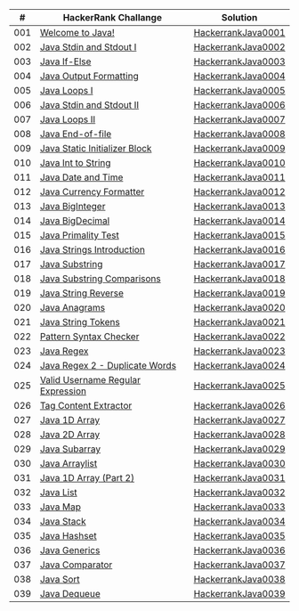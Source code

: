 |  #  | HackerRank Challange | Solution |
| --- | -------------------- | -------- |
| 001 | [Welcome to Java!](https://www.hackerrank.com/challenges/welcome-to-java/problem?isFullScreen=true) | [HackerrankJava0001](./HackerrankJava0001.java) |
| 002 | [Java Stdin and Stdout I](https://www.hackerrank.com/challenges/java-stdin-and-stdout-1/problem?isFullScreen=true) | [HackerrankJava0002](./HackerrankJava0002.java) |
| 003 | [Java If-Else](https://www.hackerrank.com/challenges/java-if-else/problem?isFullScreen=true) | [HackerrankJava0003](./HackerrankJava0003.java) |
| 004 | [Java Output Formatting](https://www.hackerrank.com/challenges/java-output-formatting/problem?isFullScreen=true) | [HackerrankJava0004](./HackerrankJava0004.java) |
| 005 | [Java Loops I](https://www.hackerrank.com/challenges/java-loops-i/problem?isFullScreen=true) | [HackerrankJava0005](./HackerrankJava0005.java) |
| 006 | [Java Stdin and Stdout II](https://www.hackerrank.com/challenges/java-stdin-stdout/problem?isFullScreen=true) | [HackerrankJava0006](./HackerrankJava0006.java) |
| 007 | [Java Loops II](https://www.hackerrank.com/challenges/java-loops/problem?isFullScreen=true) | [HackerrankJava0007](./HackerrankJava0007.java) |
| 008 | [Java End-of-file](https://www.hackerrank.com/challenges/java-end-of-file/problem?isFullScreen=true) | [HackerrankJava0008](./HackerrankJava0008.java) |
| 009 | [Java Static Initializer Block](https://www.hackerrank.com/challenges/java-static-initializer-block/problem?isFullScreen=true) | [HackerrankJava0009](./HackerrankJava0009.java) |
| 010 | [Java Int to String](https://www.hackerrank.com/challenges/java-int-to-string/problem?isFullScreen=true) | [HackerrankJava0010](./HackerrankJava0010.java) |
| 011 | [Java Date and Time](https://www.hackerrank.com/challenges/java-date-and-time/problem?isFullScreen=true) | [HackerrankJava0011](./HackerrankJava0011.java) |
| 012 | [Java Currency Formatter](https://www.hackerrank.com/challenges/java-currency-formatter/problem?isFullScreen=true) | [HackerrankJava0012](./HackerrankJava0012.java) |
| 013 | [Java BigInteger](https://www.hackerrank.com/challenges/java-biginteger/problem?isFullScreen=true) | [HackerrankJava0013](./HackerrankJava0013.java) |
| 014 | [Java BigDecimal](https://www.hackerrank.com/challenges/java-bigdecimal/problem?isFullScreen=true) | [HackerrankJava0014](./HackerrankJava0014.java) |
| 015 | [Java Primality Test](https://www.hackerrank.com/challenges/java-primality-test/problem?isFullScreen=true) | [HackerrankJava0015](./HackerrankJava0015.java) |
| 016 | [Java Strings Introduction](https://www.hackerrank.com/challenges/java-strings-introduction/problem?isFullScreen=true) | [HackerrankJava0016](./HackerrankJava0016.java) |
| 017 | [Java Substring](https://www.hackerrank.com/challenges/java-substring/problem?isFullScreen=true) | [HackerrankJava0017](./HackerrankJava0017.java) |
| 018 | [Java Substring Comparisons](https://www.hackerrank.com/challenges/java-string-compare/problem?isFullScreen=true) | [HackerrankJava0018](./HackerrankJava0018.java) |
| 019 | [Java String Reverse](https://www.hackerrank.com/challenges/java-string-reverse/problem?isFullScreen=true) | [HackerrankJava0019](./HackerrankJava0019.java) |
| 020 | [Java Anagrams](https://www.hackerrank.com/challenges/java-anagrams/problem?isFullScreen=true) | [HackerrankJava0020](./HackerrankJava0020.java) |
| 021 | [Java String Tokens](https://www.hackerrank.com/challenges/java-string-tokens/problem?isFullScreen=true) | [HackerrankJava0021](./HackerrankJava0021.java) |
| 022 | [Pattern Syntax Checker](https://www.hackerrank.com/challenges/pattern-syntax-checker/problem?isFullScreen=true) | [HackerrankJava0022](./HackerrankJava0022.java) |
| 023 | [Java Regex](https://www.hackerrank.com/challenges/java-regex/problem?isFullScreen=true) | [HackerrankJava0023](./HackerrankJava0023.java) |
| 024 | [Java Regex 2 - Duplicate Words](https://www.hackerrank.com/challenges/duplicate-word/problem?isFullScreen=true) | [HackerrankJava0024](./HackerrankJava0024.java) |
| 025 | [Valid Username Regular Expression](https://www.hackerrank.com/challenges/valid-username-checker/problem?isFullScreen=true) | [HackerrankJava0025](./HackerrankJava0025.java) |
| 026 | [Tag Content Extractor](https://www.hackerrank.com/challenges/tag-content-extractor/problem?isFullScreen=true) | [HackerrankJava0026](./HackerrankJava0026.java) |
| 027 | [Java 1D Array](https://www.hackerrank.com/challenges/java-1d-array-introduction/problem?isFullScreen=true) | [HackerrankJava0027](./HackerrankJava0027.java) |
| 028 | [Java 2D Array](https://www.hackerrank.com/challenges/java-2d-array/problem?isFullScreen=true) | [HackerrankJava0028](./HackerrankJava0028.java) |
| 029 | [Java Subarray](https://www.hackerrank.com/challenges/java-negative-subarray/problem?isFullScreen=true) | [HackerrankJava0029](./HackerrankJava0029.java) |
| 030 | [Java Arraylist](https://www.hackerrank.com/challenges/java-arraylist/problem?isFullScreen=true) | [HackerrankJava0030](./HackerrankJava0030.java) |
| 031 | [Java 1D Array (Part 2)](https://www.hackerrank.com/challenges/java-1d-array/problem?isFullScreen=true) | [HackerrankJava0031](./HackerrankJava0031.java) |
| 032 | [Java List](https://www.hackerrank.com/challenges/java-list/problem?isFullScreen=true) | [HackerrankJava0032](./HackerrankJava0032.java) |
| 033 | [Java Map](https://www.hackerrank.com/challenges/phone-book/problem?isFullScreen=true) | [HackerrankJava0033](./HackerrankJava0033.java) |
| 034 | [Java Stack](https://www.hackerrank.com/challenges/java-stack/problem?isFullScreen=true) | [HackerrankJava0034](./HackerrankJava0034.java) |
| 035 | [Java Hashset](https://www.hackerrank.com/challenges/java-hashset/problem?isFullScreen=true) | [HackerrankJava0035](./HackerrankJava0035.java) |
| 036 | [Java Generics](https://www.hackerrank.com/challenges/java-generics/problem?isFullScreen=true) | [HackerrankJava0036](./HackerrankJava0036.java) |
| 037 | [Java Comparator](https://www.hackerrank.com/challenges/java-comparator/problem?isFullScreen=true) | [HackerrankJava0037](./HackerrankJava0037.java) |
| 038 | [Java Sort](https://www.hackerrank.com/challenges/java-sort/problem?isFullScreen=true) | [HackerrankJava0038](./HackerrankJava0038.java) |
| 039 | [Java Dequeue](https://www.hackerrank.com/challenges/java-dequeue/problem?isFullScreen=true) | [HackerrankJava0039](./HackerrankJava0039.java) |